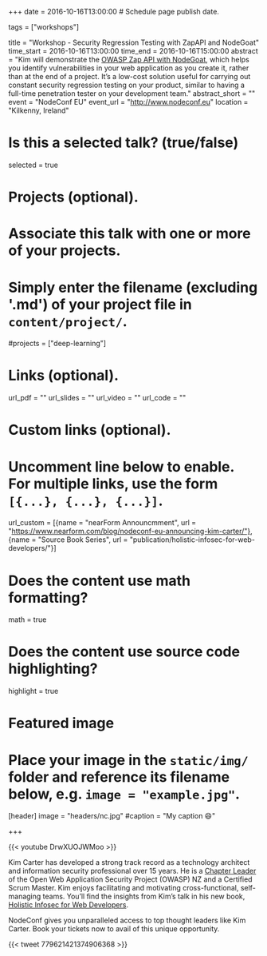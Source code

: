 +++
date = 2016-10-16T13:00:00  # Schedule page publish date.

tags = ["workshops"]

title = "Workshop - Security Regression Testing with ZapAPI and NodeGoat"
time_start = 2016-10-16T13:00:00
time_end = 2016-10-16T15:00:00
abstract = "Kim will demonstrate the [OWASP Zap API with NodeGoat](https://github.com/binarymist/NodeGoat/wiki/Security-Regression-Testing-with-Zap-API), which helps you identify vulnerabilities in your web application as you create it, rather than at the end of a project. It’s a low-cost solution useful for carrying out constant security regression testing on your product, similar to having a full-time penetration tester on your development team."
abstract_short = ""
event = "NodeConf EU"
event_url = "http://www.nodeconf.eu"
location = "Kilkenny, Ireland"

# Is this a selected talk? (true/false)
selected = true

# Projects (optional).
#   Associate this talk with one or more of your projects.
#   Simply enter the filename (excluding '.md') of your project file in `content/project/`.
#projects = ["deep-learning"]

# Links (optional).
url_pdf = ""
url_slides = ""
url_video = ""
url_code = ""

# Custom links (optional).
#   Uncomment line below to enable. For multiple links, use the form `[{...}, {...}, {...}]`.
url_custom = [{name = "nearForm Announcmment", url = "https://www.nearform.com/blog/nodeconf-eu-announcing-kim-carter/"}, {name = "Source Book Series", url = "publication/holistic-infosec-for-web-developers/"}]


# Does the content use math formatting?
math = true

# Does the content use source code highlighting?
highlight = true

# Featured image
# Place your image in the `static/img/` folder and reference its filename below, e.g. `image = "example.jpg"`.
[header]
image = "headers/nc.jpg"
#caption = "My caption :smile:"

+++

{{< youtube DrwXUOJWMoo >}}
<br>

Kim Carter has developed a strong track record as a technology architect and information security professional over 15 years. He is a [Chapter Leader](https://www.owasp.org/index.php/New_Zealand) of the Open Web Application Security Project (OWASP) NZ and a Certified Scrum Master. Kim enjoys facilitating and motivating cross-functional, self-managing teams. You’ll find the insights from Kim’s talk in his new book, [Holistic Infosec for Web Developers](../../publication/holistic-infosec-for-web-developers).

NodeConf gives you unparalleled access to top thought leaders like Kim Carter. Book your tickets now to avail of this unique opportunity.

{{< tweet 779621421374906368 >}}


